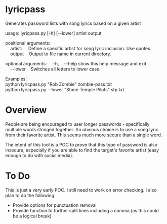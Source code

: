 # lyricpass
Generates password lists with song lyrics based on a given artist

usage: lyricpass.py [-h] [--lower] artist output

positional arguments: <Br>
&nbsp;&nbsp;&nbsp;&nbsp;artist:&nbsp;&nbsp;&nbsp;&nbsp;&nbsp;Define a specific artist for song lyric inclusion. Use quotes.<br>
&nbsp;&nbsp;&nbsp;&nbsp;output&nbsp;&nbsp;&nbsp;&nbsp;Output to file name in current directory.

optional arguments:
&nbsp;&nbsp;&nbsp;&nbsp;-h,&nbsp;&nbsp;&nbsp;&nbsp;--help  show this help message and exit<br>
&nbsp;&nbsp;&nbsp;&nbsp;--lower&nbsp;&nbsp;&nbsp;&nbsp;Switches all letters to lower case.

Examples:<Br>
python lyricpass.py "Rob Zombie" zombie-pass.txt<Br>
python lyricpass.py --lower "Stone Temple Pilots" stp.txt<br>

# Overview
People are being encouraged to user longer passwords - specifically multiple words stringed together.
An obvious choice is to use a song lyric from their favorite artist. This seems much more secure than a single word.

The intent of this tool is a POC to prove that this type of password is also insecure, especially if you are able to
find the target's favorite artist (easy enough to do with social media).

# To Do
This is just a very early POC. I still need to work on error checking. I also plan to do the following:
- Provide options for punctuation removal
- Provide function to further split lines including a comma (as this could be a logical break)